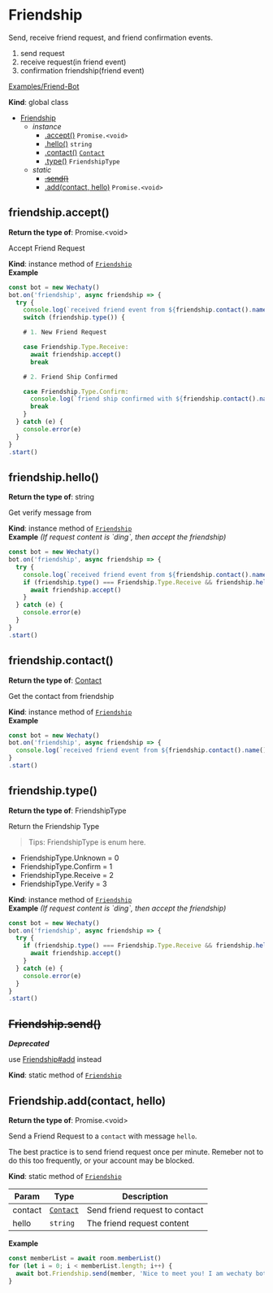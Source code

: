 # Friendship
Send, receive friend request, and friend confirmation events.

1. send request
2. receive request(in friend event)
3. confirmation friendship(friend event)

[Examples/Friend-Bot](https://githubcom/Chatie/wechaty/blob/master/examples/friend-botts)

**Kind**: global class  

* [Friendship](/api/friendship?id=top)
    * _instance_
        * [.accept()](#Friendshipaccept) <code>Promise.&lt;void&gt;</code>
        * [.hello()](#Friendshiphello) <code>string</code>
        * [.contact()](#Friendshipcontact) [<code>Contact</code>](/api/contact?id=top)
        * [.type()](#Friendshiptype) <code>FriendshipType</code>
    * _static_
        * ~~[.send()](#Friendshipsend)~~
        * [.add(contact, hello)](#Friendshipaddcontact-hello) <code>Promise.&lt;void&gt;</code>

<a name="Friendship+accept"></a>

## friendship.accept()

**Return the type of**: Promise.&lt;void&gt; 


Accept Friend Request

**Kind**: instance method of [<code>Friendship</code>](/api/friendship?id=top)  
**Example**  
```js
const bot = new Wechaty()
bot.on('friendship', async friendship => {
  try {
    console.log(`received friend event from ${friendship.contact().name()}`)
    switch (friendship.type()) {

    # 1. New Friend Request

    case Friendship.Type.Receive:
      await friendship.accept()
      break

    # 2. Friend Ship Confirmed

    case Friendship.Type.Confirm:
      console.log(`friend ship confirmed with ${friendship.contact().name()}`)
      break
    }
  } catch (e) {
    console.error(e)
  }
}
.start()
```
<a name="Friendship+hello"></a>

## friendship.hello()

**Return the type of**: string 


Get verify message from

**Kind**: instance method of [<code>Friendship</code>](/api/friendship?id=top)  
**Example** *(If request content is &#x60;ding&#x60;, then accept the friendship)*  
```js
const bot = new Wechaty()
bot.on('friendship', async friendship => {
  try {
    console.log(`received friend event from ${friendship.contact().name()}`)
    if (friendship.type() === Friendship.Type.Receive && friendship.hello() === 'ding') {
      await friendship.accept()
    }
  } catch (e) {
    console.error(e)
  }
}
.start()
```
<a name="Friendship+contact"></a>

## friendship.contact()

**Return the type of**: [Contact](/api/contact?id=top) 


Get the contact from friendship

**Kind**: instance method of [<code>Friendship</code>](/api/friendship?id=top)  
**Example**  
```js
const bot = new Wechaty()
bot.on('friendship', async friendship => {
  console.log(`received friend event from ${friendship.contact().name()}`)
}
.start()
```
<a name="Friendship+type"></a>

## friendship.type()

**Return the type of**: FriendshipType 


Return the Friendship Type
> Tips: FriendshipType is enum here. </br>
- FriendshipType.Unknown = 0 </br>
- FriendshipType.Confirm = 1 </br>
- FriendshipType.Receive = 2 </br>
- FriendshipType.Verify  = 3 </br>

**Kind**: instance method of [<code>Friendship</code>](/api/friendship?id=top)  
**Example** *(If request content is &#x60;ding&#x60;, then accept the friendship)*  
```js
const bot = new Wechaty()
bot.on('friendship', async friendship => {
  try {
    if (friendship.type() === Friendship.Type.Receive && friendship.hello() === 'ding') {
      await friendship.accept()
    }
  } catch (e) {
    console.error(e)
  }
}
.start()
```
<a name="Friendship.send"></a>

## ~~Friendship.send()~~
***Deprecated***

use [Friendship#add](Friendship#add) instead

**Kind**: static method of [<code>Friendship</code>](/api/friendship?id=top)  
<a name="Friendship.add"></a>

## Friendship.add(contact, hello)

**Return the type of**: Promise.&lt;void&gt; 


Send a Friend Request to a `contact` with message `hello`.

The best practice is to send friend request once per minute.
Remeber not to do this too frequently, or your account may be blocked.

**Kind**: static method of [<code>Friendship</code>](/api/friendship?id=top)  

| Param | Type | Description |
| --- | --- | --- |
| contact | [<code>Contact</code>](/api/contact?id=top) | Send friend request to contact |
| hello | <code>string</code> | The friend request content |

**Example**  
```js
const memberList = await room.memberList()
for (let i = 0; i < memberList.length; i++) {
  await bot.Friendship.send(member, 'Nice to meet you! I am wechaty bot!')
}
```
<a name="Message"></a>
